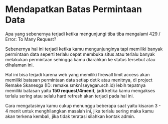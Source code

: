 # Mendapatkan Batas Permintaan Data

Apa yang sebenernya terjadi ketika mengunjungi tiba tiba mengalami 429 / Error: To Many Request?

Sebenernya hal ini terjadi ketika kamu mengunjunginya tapi memiliki banyak permintaan data seperti terlalu cepat membuka situs atau terlalu banyak melakukan permintaan sehingga kamu diarahkan ke status tersebut atau dihalaman ini.

Hal ini bisa terjadi karena web yang memiliki firewall limit access akan memiliki batasan permintaan data setiap detik atau menitnya, di project Remake Skanesga (ID: remake.smkn1seyegan.sch.id) lebih tepatnya memiliki batasan yaitu **150 request/4menit**, jadi ketika kamu mengakses terlalu sering atau selalu hard refresh akan terjadi pada hal ini.

Cara mengatasinya kamu cukup menunggu beberapa saat yaitu kisaran 3 - 4 menit untuk menghilangkan masalah ini, jika terlalu sering maka kamu akan terkena kembali, jika tidak teratasi silahkan kontak admin.
